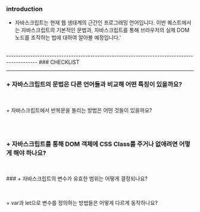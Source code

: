 ### introduction

+ 자바스크립트는 현재 웹 생태계의 근간인 프로그래밍 언어입니다. 이번 퀘스트에서는 자바스크립트의 기본적인 문법과,
 자바스크립트를 통해 브라우저의 실제 DOM 노드를 조작하는 법에 대하여 알아볼 예정입니다.'
<br/>
-------------------------------------------------------------------------------------------
### CHECKLIST

------------------------------------------------------------------------------------

### + 자바스크립트의 문법은 다른 언어들과 비교해 어떤 특징이 있을까요?

```
```
<br/>
  + 자바스크립트에서 반복문을 돌리는 방법은 어떤 것들이 있을까요?

  ```
  ```
  <br/>

### + 자바스크립트를 통해 DOM 객체에 CSS Class를 주거나 없애려면 어떻게 해야 하나요?

```
```
<br/>
### + 자바스크립트의 변수가 유효한 범위는 어떻게 결정되나요?

```
```
<br/>
  + var과 let으로 변수를 정의하는 방법들은 어떻게 다르게 동작하나요?

  ```
  ```
  <br/>
